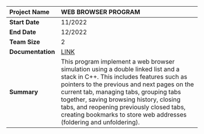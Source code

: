 ﻿|Project Name| WEB BROWSER PROGRAM|
| :---------------- | :--------|
| **Start Date**    | 11/2022|
| **End Date**      |12/2022|
| **Team Size**     |2|
| **Documentation**|[LINK](https://drive.google.com/file/d/1zBja2qe7Yb3JW0WLjJjqOMmbtDx_AJcu/view?usp=sharing)|
| **Summary**       |This program implement a web browser simulation using a double linked list and a stack in C++. This includes features such as pointers to the previous and next pages on the current tab, managing tabs, grouping tabs together, saving browsing history, closing tabs, and reopening previously closed tabs, creating bookmarks to store web addresses (foldering and unfoldering).|
